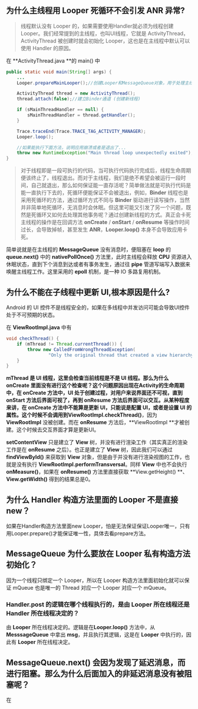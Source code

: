 ## 为什么主线程用 Looper 死循环不会引发 ANR 异常?

> 线程默认没有 Looper 的，如果需要使用Handler就必须为线程创建 Looper。我们经常提到的主线程，也叫UI线程，它就是 ActivityThread，ActivityThread 被创建时就会初始化 Looper，这也是在主线程中默认可以使用 Handler 的原因。

在 **ActivityThread.java **的 main() 中

```java
public static void main(String[] args) {
    ...
    Looper.prepareMainLooper();//创建Looper和MessageQueue对象，用于处理主线程的消息

    ActivityThread thread = new ActivityThread();
    thread.attach(false);//建立Binder通道 (创建新线程)

    if (sMainThreadHandler == null) {
        sMainThreadHandler = thread.getHandler();
    }

    Trace.traceEnd(Trace.TRACE_TAG_ACTIVITY_MANAGER);
    Looper.loop();

    //如果能执行下面方法，说明应用崩溃或者是退出了...
    throw new RuntimeException("Main thread loop unexpectedly exited");
}
```
> 对于线程即是一段可执行的代码，当可执行代码执行完成后，线程生命周期便该终止了，线程退出。而对于主线程，我们是绝不希望会被运行一段时间，自己就退出，那么如何保证能一直存活呢？简单做法就是可执行代码是能一直执行下去的，死循环便能保证不会被退出，例如，**Binder** 线程也是采用死循环的方法，通过循环方式不同与 **Binder** 驱动进行读写操作，当然并非简单地死循环，无消息时会休眠。但这里可能又引发了另一个问题，既然是死循环又如何去处理其他事务呢？通过创建新线程的方式。真正会卡死主线程的操作是在回调方法 **onCreate** / **onStart** / **onResume** 等操作时间过长，会导致掉帧，甚至发生 **ANR**，**Looper.loop()** 本身不会导致应用卡死。

简单说就是在主线程的 **MessageQueue** 没有消息时，便阻塞在 **loop** 的 **queue.next()** 中的 **nativePollOnce()** 方法里，此时主线程会释放 **CPU** 资源进入休眠状态，直到下个消息到达或者有事务发生，通过往 **pipe** 管道写端写入数据来唤醒主线程工作。这里采用的 **epoll** 机制，是一种 IO 多路复用机制。

## 为什么不能在子线程中更新 UI,根本原因是什么?

Android 的 UI 控件不是线程安全的，如果在多线程中并发访问可能会导致UI控件处于不可预期的状态。

在 **ViewRootImpl.java** 中有

```java
void checkThread() {
    if (mThread != Thread.currentThread()) {
        throw new CalledFromWrongThreadException(
                "Only the original thread that created a view hierarchy can touch its views.");
    }
}
```

**mThread **是 **UI** 线程，这里会检查当前线程是不是 **UI** 线程。那么为什么 **onCreate** 里面没有进行这个检查呢？这个问题原因出现在Activity的生命周期中，在 **onCreate** 方法中，**UI** 处于创建过程，对用户来说界面还不可视，直到 **onStart** 方法后界面可视了，再到 **onResume** 方法后界面可以交互。从某种程度来讲，在 **onCreate** 方法中不能算是更新 **UI**，只能说是配置 **UI**，或者是设置 **UI** 的属性。这个时候不会调用到**ViewRootImpl.checkThread()**，因为 **ViewRootImpl** 没被创建。而在 **onResume** 方法后，**ViewRootImpl **才被创建。这个时候去交互界面才算是更新UI。

**setContentView** 只是建立了 **View** 树，并没有进行渲染工作（其实真正的渲染工作是在 **onResume** 之后）。也正是建立了 **View** 树，因此我们可以通过 **findViewById()** 来获取到 **View** 对象，但是由于并没有进行渲染视图的工作，也就是没有执行 **ViewRootImpl.performTransversal**。同样 **View** 中也不会执行**onMeasure()**，如果在 **onResume()** 方法里直接获取 **View.getHeight() **、**View.getWidth()** 得到的结果总是0。

## 为什么 Handler 构造方法里面的 Looper 不是直接 new？

如果在Handler构造方法里面new Looper，怕是无法保证保证Looper唯一，只有用Looper.prepare()才能保证唯一性，具体去看prepare方法。

## MessageQueue 为什么要放在 Looper 私有构造方法初始化？

因为一个线程只绑定一个 Looper，所以在 Looper 构造方法里面初始化就可以保证 mQueue 也是唯一的 Thread 对应一个 Looper 对应一个 mQueue。

### Handler.post 的逻辑在哪个线程执行的，是由 Looper 所在线程还是 Handler 所在线程决定的？

由 **Looper** 所在线程决定的。逻辑是在**Looper.loop()** 方法中，从 **MesssageQueue** 中拿出 **msg**，并且执行其逻辑，这是在 **Looper** 中执行的，因此有 **Looper** 所在线程决定。

## MessageQueue.next() 会因为发现了延迟消息，而进行阻塞。那么为什么后面加入的非延迟消息没有被阻塞呢？

在